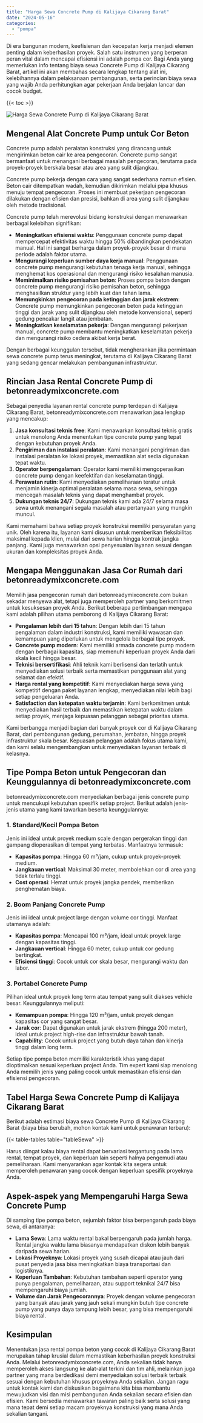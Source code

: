 ```yaml
---
title: "Harga Sewa Concrete Pump di Kalijaya Cikarang Barat"
date: "2024-05-16"
categories: 
  - "pompa"
---
```


Di era bangunan modern, keefisienan dan kecepatan kerja menjadi elemen penting dalam keberhasilan proyek. Salah satu instrumen yang berperan peran vital dalam mencapai efisiensi ini adalah pompa cor. Bagi Anda yang memerlukan info tentang biaya sewa Concrete Pump di Kalijaya Cikarang Barat, artikel ini akan membahas secara lengkap tentang alat ini, kelebihannya dalam pelaksanaan pembangunan, serta perincian biaya sewa yang wajib Anda perhitungkan agar pekerjaan Anda berjalan lancar dan cocok budget.

{{< toc >}}

![Harga Sewa Concrete Pump di Kalijaya Cikarang Barat](https://betoncor8.github.io/pump/concrete-pump%20(6).png)

## Mengenal Alat Concrete Pump untuk Cor Beton

Concrete pump adalah peralatan konstruksi yang dirancang untuk mengirimkan beton cair ke area pengecoran. Concrete pump sangat bermanfaat untuk menangani berbagai masalah pengecoran, terutama pada proyek-proyek berskala besar atau area yang sulit dijangkau.

Concrete pump bekerja dengan cara yang sangat sederhana namun efisien. Beton cair ditempatkan wadah, kemudian dikirimkan melalui pipa khusus menuju tempat pengecoran. Proses ini membuat pekerjaan pengecoran dilakukan dengan efisien dan presisi, bahkan di area yang sulit dijangkau oleh metode tradisional.

Concrete pump telah merevolusi bidang konstruksi dengan menawarkan berbagai kelebihan signifikan:

- **Meningkatkan efisiensi waktu**: Penggunaan concrete pump dapat mempercepat efektivitas waktu hingga 50% dibandingkan pendekatan manual. Hal ini sangat berharga dalam proyek-proyek besar di mana periode adalah faktor utama.
- **Mengurangi keperluan sumber daya kerja manual**: Penggunaan concrete pump mengurangi kebutuhan tenaga kerja manual, sehingga menghemat kos operasional dan mengurangi risiko kesalahan manusia.
- **Meminimalkan risiko pemisahan beton**: Proses pompa beton dengan concrete pump mengurangi risiko pemisahan beton, sehingga menghasilkan struktur yang lebih kuat dan tahan lama.
- **Memungkinkan pengecoran pada ketinggian dan jarak ekstrem**: Concrete pump memungkinkan pengecoran beton pada ketinggian tinggi dan jarak yang sulit dijangkau oleh metode konvensional, seperti gedung pencakar langit atau jembatan.
- **Meningkatkan keselamatan pekerja**: Dengan mengurangi pekerjaan manual, concrete pump membantu meningkatkan keselamatan pekerja dan mengurangi risiko cedera akibat kerja berat.

Dengan berbagai keunggulan tersebut, tidak mengherankan jika permintaan sewa concrete pump terus meningkat, terutama di Kalijaya Cikarang Barat yang sedang gencar melakukan pembangunan infrastruktur.

## Rincian Jasa Rental Concrete Pump di betonreadymixconcrete.com

Sebagai penyedia layanan rental concrete pump terdepan di Kalijaya Cikarang Barat, betonreadymixconcrete.com menawarkan jasa lengkap yang mencakup:

1. **Jasa konsultasi teknis free**: Kami menawarkan konsultasi teknis gratis untuk menolong Anda menentukan tipe concrete pump yang tepat dengan kebutuhan proyek Anda.
2. **Pengiriman dan instalasi peralatan**: Kami menangani pengiriman dan instalasi peralatan ke lokasi proyek, memastikan alat sedia digunakan tepat waktu.
3. **Operator berpengalaman**: Operator kami memiliki mengoperasikan concrete pump dengan keefektifan dan keselamatan tinggi.
4. **Perawatan rutin**: Kami menyediakan pemeliharaan teratur untuk menjamin kinerja optimal peralatan selama masa sewa, sehingga mencegah masalah teknis yang dapat menghambat proyek.
5. **Dukungan teknis 24/7**: Dukungan teknis kami ada 24/7 selama masa sewa untuk menangani segala masalah atau pertanyaan yang mungkin muncul.

Kami memahami bahwa setiap proyek konstruksi memiliki persyaratan yang unik. Oleh karena itu, layanan kami disusun untuk memberikan fleksibilitas maksimal kepada klien, mulai dari sewa harian hingga kontrak jangka panjang. Kami juga menawarkan opsi penyesuaian layanan sesuai dengan ukuran dan kompleksitas proyek Anda.

## Mengapa Menggunakan Jasa Cor Rumah dari betonreadymixconcrete.com

Memilih jasa pengecoran rumah dari betonreadymixconcrete.com bukan sekadar menyewa alat, tetapi juga memperoleh partner yang berkomitmen untuk kesuksesan proyek Anda. Berikut beberapa pertimbangan mengapa kami adalah pilihan utama pemborong di Kalijaya Cikarang Barat:

- **Pengalaman lebih dari 15 tahun**: Dengan lebih dari 15 tahun pengalaman dalam industri konstruksi, kami memiliki wawasan dan kemampuan yang diperlukan untuk mengelola berbagai tipe proyek.
- **Concrete pump modern**: Kami memiliki armada concrete pump modern dengan berbagai kapasitas, siap memenuhi keperluan proyek Anda dari skala kecil hingga besar.
- **Teknisi bersertifikasi**: Ahli teknik kami berlisensi dan terlatih untuk menyediakan solusi terbaik serta memastikan penggunaan alat yang selamat dan efektif.
- **Harga rental yang kompetitif**: Kami menyediakan harga sewa yang kompetitif dengan paket layanan lengkap, menyediakan nilai lebih bagi setiap pengeluaran Anda.
- **Satisfaction dan ketepatan waktu terjamin**: Kami berkomitmen untuk menyediakan hasil terbaik dan memastikan ketepatan waktu dalam setiap proyek, menjaga kepuasan pelanggan sebagai prioritas utama.

Kami berbangga menjadi bagian dari banyak proyek cor di Kalijaya Cikarang Barat, dari pembangunan gedung, perumahan, jembatan, hingga proyek infrastruktur skala besar. Kepuasan pelanggan adalah fokus utama kami, dan kami selalu mengembangkan untuk menyediakan layanan terbaik di kelasnya.

## Tipe Pompa Beton untuk Pengecoran dan Keunggulannya di betonreadymixconcrete.com

betonreadymixconcrete.com menyediakan berbagai jenis concrete pump untuk mencukupi kebutuhan spesifik setiap project. Berikut adalah jenis-jenis utama yang kami tawarkan beserta keunggulannya:

### 1\. Standard/Kecil Pompa Beton

Jenis ini ideal untuk proyek medium scale dengan pergerakan tinggi dan gampang dioperasikan di tempat yang terbatas. Manfaatnya termasuk:

- **Kapasitas pompa**: Hingga 60 m³/jam, cukup untuk proyek-proyek medium.
- **Jangkauan vertical**: Maksimal 30 meter, membolehkan cor di area yang tidak terlalu tinggi.
- **Cost operasi**: Hemat untuk proyek jangka pendek, memberikan penghematan biaya.

### 2\. Boom Panjang Concrete Pump

Jenis ini ideal untuk project large dengan volume cor tinggi. Manfaat utamanya adalah:

- **Kapasitas pompa**: Mencapai 100 m³/jam, ideal untuk proyek large dengan kapasitas tinggi.
- **Jangkauan vertical**: Hingga 60 meter, cukup untuk cor gedung bertingkat.
- **Efisiensi tinggi**: Cocok untuk cor skala besar, mengurangi waktu dan labor.

### 3\. Portabel Concrete Pump

Pilihan ideal untuk proyek long term atau tempat yang sulit diakses vehicle besar. Keunggulannya meliputi:

- **Kemampuan pompa**: Hingga 120 m³/jam, untuk proyek dengan kapasitas cor yang sangat besar.
- **Jarak cor**: Dapat digunakan untuk jarak ekstrem (hingga 200 meter), ideal untuk project high-rise dan infrastruktur bawah tanah.
- **Capability**: Cocok untuk project yang butuh daya tahan dan kinerja tinggi dalam long term.

Setiap tipe pompa beton memiliki karakteristik khas yang dapat dioptimalkan sesuai keperluan project Anda. Tim expert kami siap menolong Anda memilih jenis yang paling cocok untuk memastikan efisiensi dan efisiensi pengecoran.

## Tabel Harga Sewa Concrete Pump di Kalijaya Cikarang Barat

Berikut adalah estimasi biaya sewa Concrete Pump di Kalijaya Cikarang Barat (biaya bisa berubah, mohon kontak kami untuk penawaran terbaru):

{{< table-tables table="tableSewa" >}}

Harus diingat kalau biaya rental dapat bervariasi tergantung pada lama rental, tempat proyek, dan keperluan lain seperti halnya pengemudi atau pemeliharaan. Kami menyarankan agar kontak kita segera untuk memperoleh penawaran yang cocok dengan keperluan spesifik proyeknya Anda.

## Aspek-aspek yang Mempengaruhi Harga Sewa Concrete Pump

Di samping tipe pompa beton, sejumlah faktor bisa berpengaruh pada biaya sewa, di antaranya:

- **Lama Sewa**: Lama waktu rental bakal berpengaruh pada jumlah harga. Rental jangka waktu lama biasanya mendapatkan diskon lebih banyak daripada sewa harian.
- **Lokasi Proyeknya**: Lokasi proyek yang susah dicapai atau jauh dari pusat penyedia jasa bisa meningkatkan biaya transportasi dan logistiknya.
- **Keperluan Tambahan**: Kebutuhan tambahan seperti operator yang punya pengalaman, pemeliharaan, atau support teknikal 24/7 bisa mempengaruhi biaya jumlah.
- **Volume dan Jarak Pengecorannya**: Proyek dengan volume pengecoran yang banyak atau jarak yang jauh sekali mungkin butuh tipe concrete pump yang punya daya tampung lebih besar, yang bisa mempengaruhi biaya rental.

## Kesimpulan

Menentukan jasa rental pompa beton yang cocok di Kalijaya Cikarang Barat merupakan tahap krusial dalam memastikan keberhasilan proyek konstruksi Anda. Melalui betonreadymixconcrete.com, Anda sekalian tidak hanya memperoleh akses langsung ke alat-alat terkini dan tim ahli, melainkan juga partner yang mana berdedikasi demi menyediakan solusi terbaik terbaik sesuai dengan kebutuhan khusus proyeknya Anda sekalian. Jangan ragu untuk kontak kami dan diskusikan bagaimana kita bisa membantu mewujudkan visi dan misi pembangunan Anda sekalian secara efisien dan efisien. Kami bersedia menawarkan tawaran paling baik serta solusi yang mana tepat demi setiap macam proyeknya konstruksi yang mana Anda sekalian tangani.
